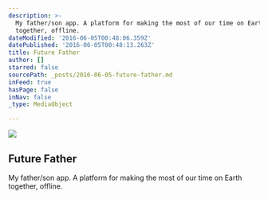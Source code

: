 ```yaml
---
description: >-
  My father/son app. A platform for making the most of our time on Earth
  together, offline.
dateModified: '2016-06-05T00:48:06.359Z'
datePublished: '2016-06-05T00:48:13.263Z'
title: Future Father
author: []
starred: false
sourcePath: _posts/2016-06-05-future-father.md
inFeed: true
hasPage: false
inNav: false
_type: MediaObject

---
```

<article style=""><img src="https://the-grid-user-content.s3-us-west-2.amazonaws.com/8657ed51-3d13-4a66-bb14-4800ed089df4.jpg" /><h1>Future Father</h1><p>My father/son app. A platform for making the most of our time on Earth together, offline.</p></article>